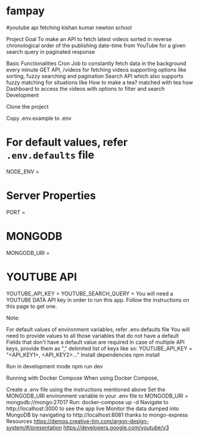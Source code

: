 # fampay 
#youtube api fetching  kishan kumar newton school

Project Goal
To make an API to fetch latest videos sorted in reverse chronological order of the publishing date-time from YouTube for a given search query in paginated response

Basic Functionalities
Cron Job to constantly fetch data in the background every minute
GET API, /videos for fetching videos supporting options like sorting, fuzzy searching and pagination
Search API which also supports fuzzy matching for situations like How to make a tea? matched with tea how
Dashboard to access the videos with options to filter and search
Development


Clone the project


Copy .env.example to .env
# For default values, refer `.env.defaults` file
NODE_ENV = 

# Server Properties
PORT =

# MONGODB
MONGODB_URI = 

# YOUTUBE API
YOUTUBE_API_KEY =
YOUTUBE_SEARCH_QUERY =
You will need a YOUTUBE DATA API key in order to run this app. Follow the instructions on this page to get one.

Note:

For default values of environment variables, refer .env.defaults file
You will need to provide values to all those variables that do not have a default
Fields that don't have a default value are required
In case of multiple API keys, provide them as "," delimited list of keys like so:
YOUTUBE_API_KEY = "<API_KEY1>, <API_KEY2>..."
Install dependencies
npm install

Run in development mode
npm run dev

Running with Docker Compose
When using Docker Compose,

Create a .env file using the instructions mentioned above
Set the MONGODB_URI environment variable in your .env file to
MONGODB_URI = mongodb://mongo:27017
Run:
docker-compose up -d
Navigate to http://localhost:3000 to see the app live
Monitor the data dumped into MongoDB by navigating to http://localhost:8081 thanks to mongo-express
Resources
https://demos.creative-tim.com/argon-design-system/#/presentation
https://developers.google.com/youtube/v3
